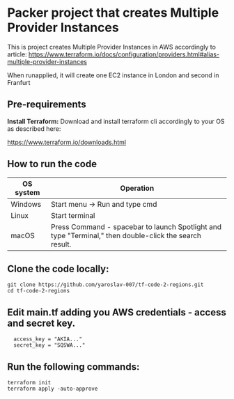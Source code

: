 # Packer project that creates Multiple Provider Instances
This is project creates Multiple Provider Instances in AWS accordingly to article: https://www.terraform.io/docs/configuration/providers.html#alias-multiple-provider-instances

When runapplied, it will create one EC2 instance in London and second in Franfurt

## Pre-requirements

**Install Terraform:**
Download and install terraform cli accordingly to your OS as described here:

https://www.terraform.io/downloads.html



## How to run the code


 OS system | Operation
 ------------ | -------------
| Windows | Start menu -> Run and type cmd |
| Linux  |Start terminal |
| macOS | Press Command - spacebar to launch Spotlight and type "Terminal," then double-click the search result. |

## Clone the code locally:

    git clone https://github.com/yaroslav-007/tf-code-2-regions.git
    cd tf-code-2-regions
   
## Edit main.tf adding you AWS credentials - access and secret key.

```
  access_key = "AKIA..."
  secret_key = "SQSWA..."
```
## Run the following commands:
    terraform init
    terraform apply -auto-approve
